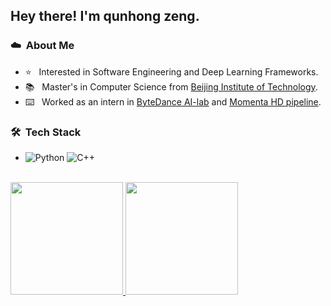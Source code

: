 <h2> Hey there! I'm qunhong zeng.</h2>

<h3> ☁️ &nbsp;About Me </h3>

- ⭐️ &nbsp; Interested in Software Engineering and Deep Learning Frameworks.
- 📚 &nbsp; Master's in Computer Science from [Beijing Institute of Technology](https://www.bit.edu.cn).
- ⌨️ &nbsp; Worked as an intern in [ByteDance AI-lab](https://www.bytedance.com/en/) and [Momenta HD pipeline](https://www.momenta.cn).

<h3> 🛠 &nbsp;Tech Stack</h3>

-
  ![Python](https://img.shields.io/badge/-Python-333333?style=flat&logo=python)
  ![C++](https://img.shields.io/badge/-C++-333333?style=flat&logo=C%2B%2B&logoColor=00599C)

<br/>

<a href="https://github.com/AVS1508">
  <img height="180em" src="https://github-readme-stats.vercel.app/api?username=0x404&theme=buefy&show_icons=true" />
  <img height="180em" src="https://github-readme-stats.vercel.app/api/top-langs/?username=0x404&theme=buefy&layout=compact" />
</a>


